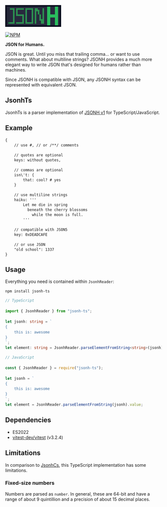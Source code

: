 <img src="https://github.com/jsonh-org/Jsonh/blob/main/IconUpscaled.png?raw=true" width=180>

[![NPM](https://img.shields.io/npm/v/jsonh-ts.svg)](https://www.npmjs.com/package/jsonh-ts)

**JSON for Humans.**

JSON is great. Until you miss that trailing comma... or want to use comments. What about multiline strings?
JSONH provides a much more elegant way to write JSON that's designed for humans rather than machines.

Since JSONH is compatible with JSON, any JSONH syntax can be represented with equivalent JSON.

## JsonhTs

JsonhTs is a parser implementation of [JSONH v1](https://github.com/jsonh-org/Jsonh) for TypeScript/JavaScript.

## Example

```jsonh
{
    // use #, // or /**/ comments
    
    // quotes are optional
    keys: without quotes,

    // commas are optional
    isn\'t: {
        that: cool? # yes
    }

    // use multiline strings
    haiku: '''
        Let me die in spring
          beneath the cherry blossoms
            while the moon is full.
        '''
    
    // compatible with JSON5
    key: 0xDEADCAFE

    // or use JSON
    "old school": 1337
}
```

## Usage

Everything you need is contained within `JsonhReader`:

```
npm install jsonh-ts
```

```ts
// TypeScript

import { JsonhReader } from "jsonh-ts";

let jsonh: string = `
{
    this is: awesome
}
`;
let element: string = JsonhReader.parseElementFromString<string>(jsonh).value;
```

```js
// JavaScript

const { JsonhReader } = require("jsonh-ts");

let jsonh = `
{
    this is: awesome
}
`;
let element = JsonhReader.parseElementFromString(jsonh).value;
```

## Dependencies

- ES2022
- [vitest-dev/vitest](https://github.com/vitest-dev/vitest) (v3.2.4)

## Limitations

In comparison to [JsonhCs](https://github.com/jsonh-org/JsonhCs), this TypeScript implementation has some limitations.

### Fixed-size numbers

Numbers are parsed as `number`.
In general, these are 64-bit and have a range of about 9 quintillion and a precision of about 15 decimal places.